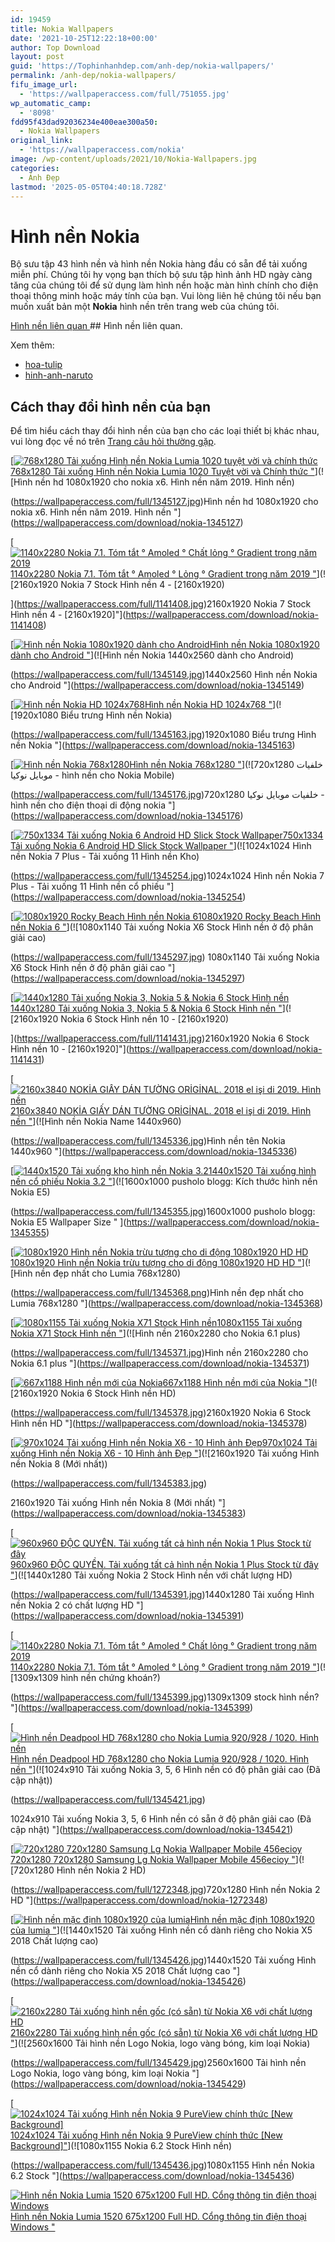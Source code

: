 ```yaml
---
id: 19459
title: Nokia Wallpapers
date: '2021-10-25T12:22:18+00:00'
author: Top Download
layout: post
guid: 'https://Tophinhanhdep.com/anh-dep/nokia-wallpapers/'
permalink: /anh-dep/nokia-wallpapers/
fifu_image_url:
  - 'https://wallpaperaccess.com/full/751055.jpg'
wp_automatic_camp:
  - '8098'
fdd95f43dad92036234e400eae300a50:
  - Nokia Wallpapers
original_link:
  - 'https://wallpaperaccess.com/nokia'
image: /wp-content/uploads/2021/10/Nokia-Wallpapers.jpg
categories:
  - Ảnh Đẹp
lastmod: '2025-05-05T04:40:18.728Z'
---
```

# Hình nền Nokia

Bộ sưu tập 43 hình nền và hình nền Nokia hàng đầu có sẵn để tải xuống miễn phí. Chúng tôi hy vọng bạn thích bộ sưu tập hình ảnh HD ngày càng tăng của chúng tôi để sử dụng làm hình nền hoặc màn hình chính cho điện thoại thông minh hoặc máy tính của bạn. Vui lòng liên hệ chúng tôi nếu bạn muốn xuất bản một **Nokia** hình nền trên trang web của chúng tôi.

[Hình nền liên quan ](#related) ## Hình nền liên quan.

   
 Xem thêm:

   
- [hoa-tulip](https://tophinhanhdep.com/hinh-hoa-dep/hoa-tulip/)
- [hinh-anh-naruto](https://tophinhanhdep.com/anh-naruto/hinh-anh-naruto/)

## Cách thay đổi hình nền của bạn

Để tìm hiểu cách thay đổi hình nền của bạn cho các loại thiết bị khác nhau, vui lòng đọc về nó trên [Trang câu hỏi thường gặp](https://tophinhanhdep.com/faq/).

  
[[![768x1280 Tải xuống Hình nền Nokia Lumia 1020 tuyệt vời và chính thức](https://wallpaperaccess.com/full/751055.jpg)768x1280 Tải xuống Hình nền Nokia Lumia 1020 Tuyệt vời và Chính thức "](https://wallpaperaccess.com/download/nokia-751055)](![Hình nền hd 1080x1920 cho nokia x6.  Hình nền năm 2019. Hình nền)

(https://wallpaperaccess.com/full/1345127.jpg)Hình nền hd 1080x1920 cho nokia x6. Hình nền năm 2019. Hình nền "](https://wallpaperaccess.com/download/nokia-1345127)

[[![1140x2280 Nokia 7.1.  Tóm tắt ° Amoled ° Chất lỏng ° Gradient trong năm 2019](https://wallpaperaccess.com/full/1345132.jpg)1140x2280 Nokia 7.1. Tóm tắt ° Amoled ° Lỏng ° Gradient trong năm 2019 "](https://wallpaperaccess.com/download/nokia-1345132)](![2160x1920 Nokia 7 Stock Hình nền 4 - [2160x1920)

](https://wallpaperaccess.com/full/1141408.jpg)2160x1920 Nokia 7 Stock Hình nền 4 - \[2160x1920\]"](https://wallpaperaccess.com/download/nokia-1141408)

[[![Hình nền Nokia 1080x1920 dành cho Android](https://wallpaperaccess.com/full/1345146.jpg)Hình nền Nokia 1080x1920 dành cho Android "](https://wallpaperaccess.com/download/nokia-1345146)](![Hình nền Nokia 1440x2560 dành cho Android)

(https://wallpaperaccess.com/full/1345149.jpg)1440x2560 Hình nền Nokia cho Android "](https://wallpaperaccess.com/download/nokia-1345149)

[[![Hình nền Nokia HD 1024x768](https://wallpaperaccess.com/full/1345160.jpg)Hình nền Nokia HD 1024x768 "](https://wallpaperaccess.com/download/nokia-1345160)](![1920x1080 Biểu trưng Hình nền Nokia)

(https://wallpaperaccess.com/full/1345163.jpg)1920x1080 Biểu trưng Hình nền Nokia "](https://wallpaperaccess.com/download/nokia-1345163)

[[![Hình nền Nokia 768x1280](https://wallpaperaccess.com/full/1345174.jpg)Hình nền Nokia 768x1280 "](https://wallpaperaccess.com/download/nokia-1345174)](![720x1280 خلفيات موبايل نوكيا - hình nền cho Nokia Mobile)

(https://wallpaperaccess.com/full/1345176.jpg)720x1280 خلفيات موبايل نوكيا - hình nền cho điện thoại di động nokia "](https://wallpaperaccess.com/download/nokia-1345176)

[[![750x1334 Tải xuống Nokia 6 Android HD Slick Stock Wallpaper](https://wallpaperaccess.com/full/1345178.png)750x1334 Tải xuống Nokia 6 Android HD Slick Stock Wallpaper "](https://wallpaperaccess.com/download/nokia-1345178)](![1024x1024 Hình nền Nokia 7 Plus - Tải xuống 11 Hình nền Kho)

(https://wallpaperaccess.com/full/1345254.jpg)1024x1024 Hình nền Nokia 7 Plus - Tải xuống 11 Hình nền cổ phiếu "](https://wallpaperaccess.com/download/nokia-1345254)

[[![1080x1920 Rocky Beach Hình nền Nokia 6](https://wallpaperaccess.com/full/1345291.jpg)1080x1920 Rocky Beach Hình nền Nokia 6 "](https://wallpaperaccess.com/download/nokia-1345291)](![1080x1140 Tải xuống Nokia X6 Stock Hình nền ở độ phân giải cao)

(https://wallpaperaccess.com/full/1345297.jpg) 1080x1140 Tải xuống Nokia X6 Stock Hình nền ở độ phân giải cao "](https://wallpaperaccess.com/download/nokia-1345297)

[[![1440x1280 Tải xuống Nokia 3, Nokia 5 & Nokia 6 Stock Hình nền](https://wallpaperaccess.com/full/1345306.jpg)1440x1280 Tải xuống Nokia 3, Nokia 5 &amp; Nokia 6 Stock Hình nền "](https://wallpaperaccess.com/download/nokia-1345306)](![2160x1920 Nokia 6 Stock Hình nền 10 - [2160x1920)

](https://wallpaperaccess.com/full/1141431.jpg)2160x1920 Nokia 6 Stock Hình nền 10 - \[2160x1920\]"](https://wallpaperaccess.com/download/nokia-1141431)

[[![2160x3840 NOKİA GIẤY DÁN TƯỜNG ORİGİNAL.  2018 el işi di 2019. Hình nền](https://wallpaperaccess.com/full/1345330.jpg)2160x3840 NOKİA GIẤY DÁN TƯỜNG ORİGİNAL. 2018 el işi di 2019. Hình nền "](https://wallpaperaccess.com/download/nokia-1345330)](![Hình nền Nokia Name 1440x960)

(https://wallpaperaccess.com/full/1345336.jpg)Hình nền tên Nokia 1440x960 "](https://wallpaperaccess.com/download/nokia-1345336)

[[![1440x1520 Tải xuống kho hình nền Nokia 3.2](https://wallpaperaccess.com/full/1345340.png)1440x1520 Tải xuống hình nền cổ phiếu Nokia 3.2 "](https://wallpaperaccess.com/download/nokia-1345340)](![1600x1000 pusholo blogg: Kích thước hình nền Nokia E5)

(https://wallpaperaccess.com/full/1345355.jpg)1600x1000 pusholo blogg: Nokia E5 Wallpaper Size " ](https://wallpaperaccess.com/download/nokia-1345355)

[[![1080x1920 Hình nền Nokia trừu tượng cho di động 1080x1920 HD HD](https://wallpaperaccess.com/full/1345358.jpg)1080x1920 Hình nền Nokia trừu tượng cho di động 1080x1920 HD HD "](https://wallpaperaccess.com/download/nokia-1345358)](![Hình nền đẹp nhất cho Lumia 768x1280)

(https://wallpaperaccess.com/full/1345368.png)Hình nền đẹp nhất cho Lumia 768x1280 "](https://wallpaperaccess.com/download/nokia-1345368)

[[![1080x1155 Tải xuống Nokia X71 Stock Hình nền](https://wallpaperaccess.com/full/1345369.jpg)1080x1155 Tải xuống Nokia X71 Stock Hình nền "](https://wallpaperaccess.com/download/nokia-1345369)](![Hình nền 2160x2280 cho Nokia 6.1 plus)

(https://wallpaperaccess.com/full/1345371.jpg)Hình nền 2160x2280 cho Nokia 6.1 plus "](https://wallpaperaccess.com/download/nokia-1345371)

[[![667x1188 Hình nền mới của Nokia](https://wallpaperaccess.com/full/1345373.jpg)667x1188 Hình nền mới của Nokia "](https://wallpaperaccess.com/download/nokia-1345373)](![2160x1920 Nokia 6 Stock Hình nền HD)

(https://wallpaperaccess.com/full/1345378.jpg)2160x1920 Nokia 6 Stock Hình nền HD "](https://wallpaperaccess.com/download/nokia-1345378)

[[![970x1024 Tải xuống Hình nền Nokia X6 - 10 Hình ảnh Đẹp](https://wallpaperaccess.com/full/1345379.jpg)970x1024 Tải xuống Hình nền Nokia X6 - 10 Hình ảnh Đẹp "](https://wallpaperaccess.com/download/nokia-1345379)](![2160x1920 Tải xuống Hình nền Nokia 8 (Mới nhất))

(https://wallpaperaccess.com/full/1345383.jpg)

2160x1920 Tải xuống Hình nền Nokia 8 (Mới nhất) "](https://wallpaperaccess.com/download/nokia-1345383)

[[![960x960 ĐỘC QUYỀN.  Tải xuống tất cả hình nền Nokia 1 Plus Stock từ đây](https://wallpaperaccess.com/full/1345389.jpg)960x960 ĐỘC QUYỀN. Tải xuống tất cả hình nền Nokia 1 Plus Stock từ đây "](https://wallpaperaccess.com/download/nokia-1345389)](![1440x1280 Tải xuống Nokia 2 Stock Hình nền với chất lượng HD)

(https://wallpaperaccess.com/full/1345391.jpg)1440x1280 Tải xuống Hình nền Nokia 2 có chất lượng HD "](https://wallpaperaccess.com/download/nokia-1345391)

[[![1140x2280 Nokia 7.1.  Tóm tắt ° Amoled ° Chất lỏng ° Gradient trong năm 2019](https://wallpaperaccess.com/full/1345398.jpg)1140x2280 Nokia 7.1. Tóm tắt ° Amoled ° Lỏng ° Gradient trong năm 2019 "](https://wallpaperaccess.com/download/nokia-1345398)](![1309x1309 hình nền chứng khoán?)

(https://wallpaperaccess.com/full/1345399.jpg)1309x1309 stock hình nền? "](https://wallpaperaccess.com/download/nokia-1345399)

[[![Hình nền Deadpool HD 768x1280 cho Nokia Lumia 920/928 / 1020. Hình nền](https://wallpaperaccess.com/full/496398.jpg)Hình nền Deadpool HD 768x1280 cho Nokia Lumia 920/928 / 1020. Hình nền "](https://wallpaperaccess.com/download/nokia-496398)](![1024x910 Tải xuống Nokia 3, 5, 6 Hình nền có độ phân giải cao (Đã cập nhật))

(https://wallpaperaccess.com/full/1345421.jpg)

1024x910 Tải xuống Nokia 3, 5, 6 Hình nền có sẵn ở độ phân giải cao (Đã cập nhật) "](https://wallpaperaccess.com/download/nokia-1345421)

[[![720x1280 720x1280 Samsung Lg Nokia Wallpaper Mobile 456ecioy](https://wallpaperaccess.com/full/1345422.jpg)720x1280 720x1280 Samsung Lg Nokia Wallpaper Mobile 456ecioy "](https://wallpaperaccess.com/download/nokia-1345422)](![720x1280 Hình nền Nokia 2 HD)

(https://wallpaperaccess.com/full/1272348.jpg)720x1280 Hình nền Nokia 2 HD "](https://wallpaperaccess.com/download/nokia-1272348)

[[![Hình nền mặc định 1080x1920 của lumia](https://wallpaperaccess.com/full/1345424.jpg)Hình nền mặc định 1080x1920 của lumia "](https://wallpaperaccess.com/download/nokia-1345424)](![1440x1520 Tải xuống Hình nền cổ dành riêng cho Nokia X5 2018 Chất lượng cao)

(https://wallpaperaccess.com/full/1345426.jpg)1440x1520 Tải xuống Hình nền cổ dành riêng cho Nokia X5 2018 Chất lượng cao "](https://wallpaperaccess.com/download/nokia-1345426)

[[![2160x2280 Tải xuống hình nền gốc (có sẵn) từ Nokia X6 với chất lượng HD](https://wallpaperaccess.com/full/1345428.jpg)2160x2280 Tải xuống hình nền gốc (có sẵn) từ Nokia X6 với chất lượng HD "](https://wallpaperaccess.com/download/nokia-1345428)](![2560x1600 Tải hình nền Logo Nokia, logo vàng bóng, kim loại Nokia)

(https://wallpaperaccess.com/full/1345429.jpg)2560x1600 Tải hình nền Logo Nokia, logo vàng bóng, kim loại Nokia "](https://wallpaperaccess.com/download/nokia-1345429)

[[![1024x1024 Tải xuống Hình nền Nokia 9 PureView chính thức [New Background]](https://wallpaperaccess.com/full/1345433.jpg)1024x1024 Tải xuống Hình nền Nokia 9 PureView chính thức \[New Background\]"](https://wallpaperaccess.com/download/nokia-1345433)](![1080x1155 Nokia 6.2 Stock Hình nền)

(https://wallpaperaccess.com/full/1345436.jpg)1080x1155 Hình nền Nokia 6.2 Stock "](https://wallpaperaccess.com/download/nokia-1345436)

[![Hình nền Nokia Lumia 1520 675x1200 Full HD.  Cổng thông tin điện thoại Windows](https://wallpaperaccess.com/full/1345442.jpg)Hình nền Nokia Lumia 1520 675x1200 Full HD. Cổng thông tin điện thoại Windows "](https://wallpaperaccess.com/download/nokia-1345442)
